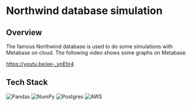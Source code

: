 # Northwind database simulation

## Overview

The famous Northwind database is used to do some simulations with Metabase on cloud. The following video shows some graphs on Metabase.

https://youtu.be/ee-_ynEtir4

## Tech Stack

![Pandas](https://img.shields.io/badge/pandas-%23150458.svg?style=for-the-badge&logo=pandas&logoColor=white)  	![NumPy](https://img.shields.io/badge/numpy-%23013243.svg?style=for-the-badge&logo=numpy&logoColor=white)  ![Postgres](https://img.shields.io/badge/postgres-%23316192.svg?style=for-the-badge&logo=postgresql&logoColor=white)  	![AWS](https://img.shields.io/badge/AWS-F88900?style=for-the-badge&logo=AWS&logoColor=white)
